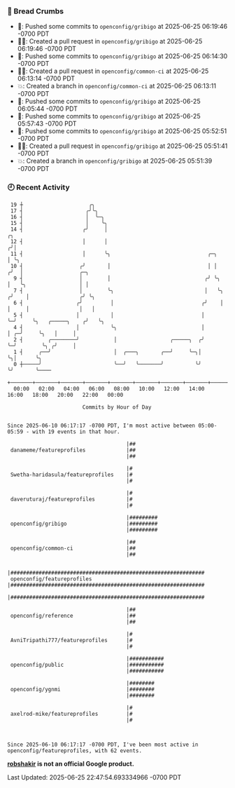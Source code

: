 ### 🍞 Bread Crumbs

 * 🚢: Pushed some commits to `openconfig/gribigo` at 2025-06-25 06:19:46 -0700 PDT
 * ✍🏼: Created a pull request in `openconfig/gribigo` at 2025-06-25 06:19:46 -0700 PDT
 * 🚢: Pushed some commits to `openconfig/gribigo` at 2025-06-25 06:14:30 -0700 PDT
 * ✍🏼: Created a pull request in `openconfig/common-ci` at 2025-06-25 06:13:14 -0700 PDT
 * 💥: Created a branch in `openconfig/common-ci` at 2025-06-25 06:13:11 -0700 PDT
 * 🚢: Pushed some commits to `openconfig/gribigo` at 2025-06-25 06:05:44 -0700 PDT
 * 🚢: Pushed some commits to `openconfig/gribigo` at 2025-06-25 05:57:43 -0700 PDT
 * 🚢: Pushed some commits to `openconfig/gribigo` at 2025-06-25 05:52:51 -0700 PDT
 * ✍🏼: Created a pull request in `openconfig/gribigo` at 2025-06-25 05:51:41 -0700 PDT
 * 💥: Created a branch in `openconfig/gribigo` at 2025-06-25 05:51:39 -0700 PDT

### 🕘 Recent Activity
```
 19 ┼                     ╭╮
 17 ┤                    ╭╯╰╮
 16 ┤                    │  ╰─╮
 15 ┤                    │    ╰╮
 14 ┤                   ╭╯     │                                         ╭╮
 12 ┤                   │      │                                        ╭╯│
 11 ┤                   │      ╰╮                               ╭─╮     │ ╰╮
 10 ┤                  ╭╯       │                               │ │    ╭╯  │                  ╭─╮
  9 ┤                  │        │                              ╭╯ ╰╮   │   ╰╮                 │ │
  7 ┤                  │        ╰╮                             │   ╰╮ ╭╯    │                ╭╯ ╰╮
  6 ┤                 ╭╯         │                            ╭╯    │ │     │                │   │
  5 ┤                 │          │                            │     ╰─╯     ╰╮   ╭─────╮    ╭╯   ╰╮
  4 ┤                 │          ╰╮                           │              │ ╭─╯     ╰╮   │     │
  2 ┤        ╭────────╯           │                 ╭─────╮  ╭╯              ╰─╯        ╰╮ ╭╯     │
  1 ┤     ╭──╯                    │  ╭───╮       ╭──╯     ╰─╮│                           ╰╮│      ╰╮
  0 ┼─────╯                       ╰──╯   ╰───────╯          ╰╯                            ╰╯       ╰────
    +───────+───────+───────+───────+───────+───────+───────+───────+───────+───────+───────+───────+────
  00:00   02:00   04:00   06:00   08:00   10:00   12:00   14:00   16:00   18:00   20:00   22:00   00:00   

						Commits by Hour of Day


Since 2025-06-10 06:17:17 -0700 PDT, I'm most active between 05:00-05:59 - with 19 events in that hour.

```



```
                                      |##
 danameme/featureprofiles             |##
                                      |##

                                      |#
 Swetha-haridasula/featureprofiles    |#
                                      |#

                                      |#
 daveruturaj/featureprofiles          |#
                                      |#

                                      |#########
 openconfig/gribigo                   |#########
                                      |#########

                                      |##
 openconfig/common-ci                 |##
                                      |##

                                      |##############################################################
 openconfig/featureprofiles           |##############################################################
                                      |##############################################################

                                      |##
 openconfig/reference                 |##
                                      |##

                                      |#
 AvniTripathi777/featureprofiles      |#
                                      |#

                                      |###########
 openconfig/public                    |###########
                                      |###########

                                      |########
 openconfig/ygnmi                     |########
                                      |########

                                      |#
 axelrod-mike/featureprofiles         |#
                                      |#



Since 2025-06-10 06:17:17 -0700 PDT, I've been most active in openconfig/featureprofiles, with 62 events.

```
**[robshakir](mailto:robjs@google.com) is not an official Google product.**  


Last Updated: 2025-06-25 22:47:54.693334966 -0700 PDT
